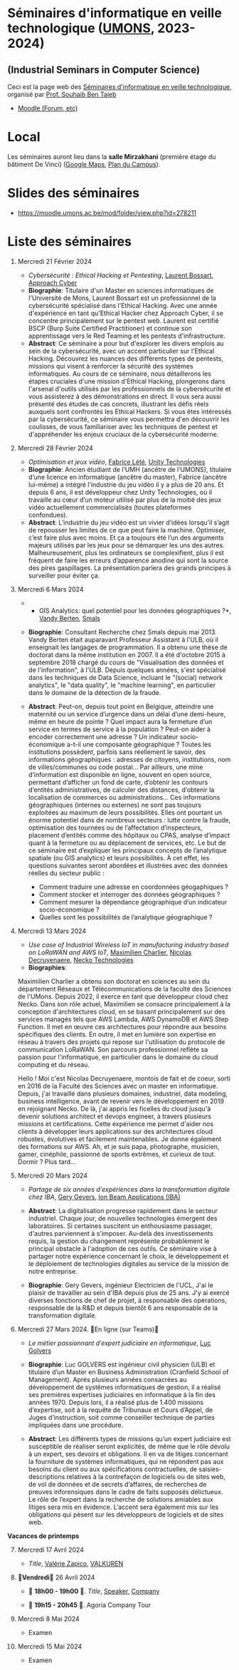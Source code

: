 # Séminaires d'informatique en veille technologique ([UMONS](http://www.umons.ac.be), 2023-2024)	
## (Industrial Seminars in Computer Science)

Ceci est la page web des [Séminaires d'informatique en veille technologique](https://webcontent.umons.ac.be/web/fr/pde/2023-2024/aa/S-INFO-017.htm), organisé par [Prof. Souhaib Ben Taieb](http://www.souhaib-bentaieb.com)

- [Moodle (Forum, etc)](https://moodle.umons.ac.be/mod/forum/view.php?id=271619)   


# Local

Les séminaires auront lieu dans la **salle Mirzakhani** (première étage du bâtiment De Vinci) ([Google Maps](https://goo.gl/maps/y83a97kLffiojN4o7), [Plan du Campus](https://web.umons.ac.be/fr/plan-des-campus/#mons)).

# Slides des séminaires

- https://moodle.umons.ac.be/mod/folder/view.php?id=278211

# Liste des séminaires


1. Mercredi 21 Février 2024

	* *Cybersécurité : Ethical Hacking et Pentesting*, [Laurent Bossart](https://www.linkedin.com/in/laurent-bossart-3a582317a/?originalSubdomain=be), [Approach Cyber](https://www.approach-cyber.com/en.html)
	* **Biographie**: Titulaire d'un Master en sciences informatiques de l'Université de Mons, Laurent Bossart est un professionnel de la cybersécurité spécialisé dans l'Ethical Hacking. Avec une année d'expérience en tant qu'Ethical Hacker chez Approach Cyber, il se concentre principalement sur le pentest web. Laurent est certifié BSCP (Burp Suite Certified Practitioner) et continue son apprentissage vers le Red Teaming et les pentests d'infrastructure.
	* **Abstract**: Ce séminaire a pour but d'explorer les divers emplois au sein de la cybersécurité, avec un accent particulier sur l'Ethical Hacking. Découvrez les nuances des différents types de pentests, missions qui visent à renforcer la sécurité des systèmes informatiques. Au cours de ce séminaire, nous détaillerons les étapes cruciales d'une mission d'Ethical Hacking, plongerons dans l'arsenal d'outils utilisés par les professionnels de la cybersécurité et vous assisterez à des démonstrations en direct. Il vous sera aussi présenté des études de cas concrets, illustrant les défis réels auxquels sont confrontés les Ethical Hackers. Si vous êtes intéressés par la cybersécurité, ce séminaire vous permettra d'en découvrir les coulisses, de vous familiariser avec les techniques de pentest et d'appréhender les enjeux cruciaux de la cybersécurité moderne.



2. Mercredi 28 Février 2024

	* *Optimisation et jeux vidéo*, [Fabrice Lété](https://www.linkedin.com/in/letef/?originalSubdomain=be), [Unity Technologies](https://unity.com/)
	* **Biographie**: Ancien étudiant de l’UMH (ancêtre de l’UMONS), titulaire d’une licence en informatique (ancêtre du master), Fabrice (ancêtre lui-même) a intégré l’industrie du jeu vidéo il y a plus de 20 ans. Et depuis 6 ans, il est développeur chez Unity Technologies, où il travaille au cœur d’un moteur utilisé par plus de la moitié des jeux vidéo actuellement commercialisés (toutes plateformes confondues).
	* **Abstract**: L’industrie du jeu vidéo est un vivier d’idées lorsqu’il s’agit de repousser les limites de ce que peut faire la machine. Optimiser, c’est faire plus avec moins. Et ça a toujours été l’un des arguments majeurs utilisés par les jeux pour se démarquer les uns des autres. Malheureusement, plus les ordinateurs se complexifient, plus il est fréquent de faire les erreurs d’apparence anodine qui sont la source des pires gaspillages. La présentation parlera des grands principes à surveiller pour éviter ça.
	

3. Mercredi 6 Mars 2024

	* * GIS Analytics: quel potentiel pour les données géographiques ?*, [Vandy Berten](https://www.linkedin.com/in/vandy-berten-402a894b/?originalSubdomain=be), [Smals](https://www.smals.be/nl)
	* **Biographie**: Consultant Recherche chez Smals depuis mai 2013. Vandy Berten était auparavant Professeur Assistant à l'ULB, où il enseignait les langages de programmation. Il a obtenu une thèse de doctorat dans la même institution en 2007. Il a été d'octobre 2015 à septembre 2018 chargé du cours de "Visualisation des données et de l'information", à l'ULB. Depuis quelques années, s'est spécialisé dans les techniques de Data Science, incluant le "(social) network analytics", le "data quality", le "machine learning", en particulier dans le domaine de la détection de la fraude.
	* **Abstract**: Peut-on, depuis tout point en Belgique, atteindre une maternité ou un service d’urgence dans un délai d’une demi-heure, même en heure de pointe ? Quel impact aura la fermeture d’un service en termes de service à la population ? Peut-on aider à encoder correctement une adresse ? Un indicateur socio-économique a-t-il une composante géographique ? Toutes les institutions possèdent, parfois sans réellement le savoir, des informations géographiques : adresses de citoyens, institutions, nom de villes/communes ou code postal… Par ailleurs, une mine d’information est disponible en ligne, souvent en open source, permettant d’afficher un fond de carte, d’obtenir les contours d’entités administratives, de calculer des distances, d’obtenir la localisation de commerces ou administrations… Ces informations géographiques (internes ou externes) ne sont pas toujours exploitées au maximum de leurs possibilités. Elles ont pourtant un énorme potentiel dans de nombreux secteurs : lutte contre la fraude, optimisation des tournées ou de l’affectation d’inspecteurs, placement d’entités comme des hôpitaux ou CPAS, analyse d’impact quant à la fermeture ou au déplacement de services, etc. Le but de ce séminaire est d’expliquer les principaux concepts de l’analytique spatiale (ou GIS analytics) et leurs possibilités.  À cet effet, les questions suivantes seront abordées et illustrées avec des données réelles du secteur public :

		- Comment traduire une adresse en coordonnées géogaphiques ?
		- Comment stocker et interroger des données géographiques ?
		- Comment mesurer la dépendance géographique d’un indicateur socio-économique ?
		- Quelles sont les possibilités de l’analytique géographique ?
  



4. Mercredi 13 Mars 2024

	* *Use case of Industrial Wireless IoT in manufacturing industry based on LoRaWAN and AWS IoT*, [Maximilien Charlier](https://www.linkedin.com/in/maximilien-charlier/?originalSubdomain=be), [Nicolas Decruyenaere](https://www.linkedin.com/in/nicolas-decruyenaere-2605909a/?originalSubdomain=be), [Necko Technologies](https://necko.tech/homepage)
	* **Biographies**:

	Maximilien Charlier a obtenu son doctorat en sciences au sein du département Réseaux et Télécommunications de la faculté des Sciences de l'UMons. Depuis 2022, il exerce en tant que développeur cloud chez Necko. Dans son rôle actuel, Maximilien se consacre principalement à la conception d'architectures cloud, en se basant principalement sur des services managés tels que AWS Lambda, AWS DynamoDB et AWS Step Function. Il met en œuvre ces architectures pour répondre aux besoins spécifiques des clients. En outre, il met en lumière son expertise en réseau à travers des projets qui repose sur l'utilisation du protocole de communication LoRaWAN. Son parcours professionnel reflète sa passion pour l'informatique, en particulier dans le domaine du cloud computing et du réseau.

	Hello ! Moi c'est Nicolas Decruyenaere, montois de fait et de coeur, sorti en 2016 de la Faculté des Sciences avec un master en informatique. Depuis, j'ai travaillé dans plusieurs domaines, industriel, data modeling, business intelligence, avant de revenir vers le développement en 2019 en rejoignant Necko. De là, j'ai appris les ficelles du cloud jusqu'à devenir solutions architect et devops engineer, à travers plusieurs missions et certifications. Cette expérience me permet d'aider nos clients à développer leurs applications sur des architectures cloud robustes, évolutives et facilement maintenables. Je donne également des formations sur AWS. Ah, et je suis papa, photographe, musicien, gamer, cinéphile, passionné de sports extrêmes, et curieux de tout. Dormir ? Plus tard...

 


6. Mercredi 20 Mars 2024
	
 	* *Partage de six années d'expériences dans la transformation digitale chez IBA*, [Gery Gevers](https://www.linkedin.com/in/gerygevers/?originalSubdomain=be), [Ion Beam Applications (IBA)](http://www.iba-worldwide.com/)
  	* **Abstract**:  La digitalisation progresse rapidement dans le secteur industriel. Chaque jour, de nouvelles technologies émergent des laboratoires. Si certaines suscitent un enthousiasme passager, d'autres parviennent à s'imposer. Au-delà des investissements requis, la gestion du changement représente probablement le principal obstacle à l'adoption de ces outils. Ce séminaire vise à partager notre expérience concernant le choix, le développement et le déploiement de technologies digitales au service de la mission de notre entreprise.

  	* **Biographie**: Gery Gevers, ingénieur Electricien de l'UCL, J'ai le plaisir de travailler au sein d'IBA depuis plus de 25 ans. J'y ai exercé diverses fonctions de chef de projet, à responsable des opérations, responsable de la R&D et depuis bientôt 6 ans responsable de la transformation digitale. 

 
  
7. Mercredi 27 Mars 2024. 🔴En ligne (sur Teams)🔴 
	
 	* *Le métier passionnant d’expert judiciaire en informatique*, [Luc Golvers](https://www.cepani.be/golvers-luc/luc-golvers/?lang=nl)
 	* **Biographie**: Luc GOLVERS est ingénieur civil physicien (ULB) et titulaire d’un Master en Business Administration (Cranfield School of Management). Après plusieurs années consacrées au développement de systèmes informatiques de gestion, il a réalisé ses premières expertises judiciaires en informatique à la fin des années 1970. Depuis lors, il a réalisé plus de 1.400 missions d’expertise, soit à la requête de Tribunaux et Cours d’Appel, de Juges d’instruction, soit comme conseiller technique de parties impliquées dans une procédure.

	
	* **Abstract**: Les différents types de missions qu’un expert judiciaire est susceptible de réaliser seront explicités, de même que le rôle dévolu à un expert, ses devoirs et obligations. Il en va de litiges concernant la fourniture de systèmes informatiques, qui ne répondent pas aux besoins du client ou aux spécifications contractuelles, de saisies-descriptions relatives à la contrefaçon de logiciels ou de sites web, de vol de données et de secrets d’affaires, de recherches de preuves inforensiques dans le cadre de faits supposés délictueux. Le rôle de l’expert dans la recherche de solutions amiables aux litiges sera mis en évidence. L’accent sera également mis sur les obligations qui pèsent sur les développeurs de logiciels et de sites web.



**Vacances de printemps**

7. Mercredi 17 Avril 2024
	
 	* *Title*, [Valérie Zapico](https://be.linkedin.com/in/valerie-zapico), [VALKUREN](https://www.valkuren.com/)

8. 🔴**Vendredi**🔴 26 Avril 2024

	* 🔴 **18h00 - 19h00** 🔴. *Title*, [Speaker](.), [Company](.)

  	* 🔴 **19h15 - 20h45** 🔴. Agoria Company Tour
   
9. Mercredi 8 Mai 2024

  	* Examen

10. Mercredi 15 Mai 2024

  	* Examen

